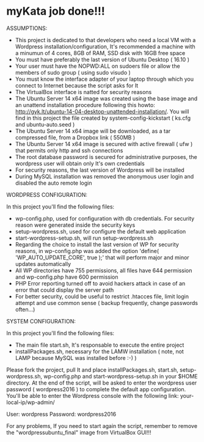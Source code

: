 # myKata job done!!!

ASSUMPTIONS:

- This project is dedicated to that developers who need a local VM with a Wordpress installation/configuration, It's recommended a machine with a minumun of 4 cores, 8GB of RAM, SSD disk with 16GB free space
- You must have preferably the last version of Ubuntu Desktop ( 16.10 )
- Your user must have the NOPWD:ALL on sudoers file or allow the members of sudo group ( using sudo visudo )
- You must know the interface adapter of your laptop through which you connect to Internet because the script asks for It 
- The VirtualBox interface is natted for security reasons
- The Ubuntu Server 14 x64 image was created using the base image and an unattend installation procedure following this howto: http://gyk.lt/ubuntu-14-04-desktop-unattended-installation/. You will find in this project the file created by system-config-kickstart ( ks.cfg and ubuntu-auto.seed )
- The Ubuntu Server 14 x64 image will be downloaded, as a tar compressed file, from a Dropbox link ( 550MB )
- The Ubuntu Server 14 x64 image is secured with active firewall ( ufw ) that permits only http and ssh connections
- The root database password is secured for administrative purposes, the wordpress user will obtain only It's own credentials
- For security reasons, the last version of Wordpress will be installed
- During MySQL installation was removed the anonymous user login and disabled the auto remote login

WORDPRESS CONFIGURATION:

In this project you'll find the following files:

- wp-config.php, used for configuration with db credentials. For security reason were generated inside the security keys
- setup-wordpress.sh, used for configure the default web application
- start-wordpress-setup.sh, will run setup-wordpress.sh
- Regarding the choice to install the last version of WP for security reasons, in wp-config.php was added the option 'define( 'WP_AUTO_UPDATE_CORE', true );' that will perform major and minor updates automatically
- All WP directories have 755 permissions, all files have 644 permission and wp-config.php have 600 permission
- PHP Error reporting turned off to avoid hackers attack in case of an error that could display the server path
- For better security, could be useful to restrict .htacces file, limit login attempt and use common sense ( backup frequently, change passwords often...) 

SYSTEM CONFIGURATION:

In this project you'll find the following files:

- The main file start.sh, It's responsable to execute the entire project
- installPackages.sh, necessary for the LAMW installation ( note, not LAMP because MySQL was installed before :-) ) 

Please fork the project, pull It and place installPackages.sh, start.sh, setup-wordpress.sh, wp-config.php and start-wordpress-setup.sh in your $HOME directory.
At the end of the script, will be asked to enter the wordpress user password ( wordpress2016 ) to complete the default app configuration.
You'll be able to enter the Wordpress console with the following link: your-local-ip/wp-admin/

User: wordpress 
Password: wordpress2016

For any problems, If you need to start again the script, remember to remove the "wordpressubuntu_final" image from VirtualBox GUI!!!
